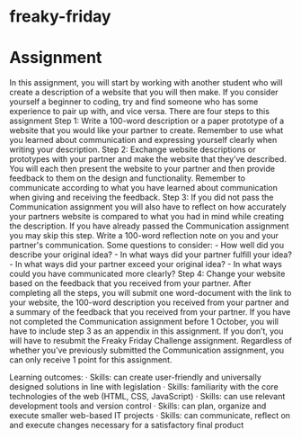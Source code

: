 # freaky-friday

<h1>Assignment</h1>
In this assignment, you will start by working with another student who will create a description of a website that you will then make. If you consider yourself a beginner to coding, try and find someone who has some experience to pair up with, and vice versa. There are four steps to this assignment
Step 1: Write a 100-word description or a paper prototype of a website that you would like your partner to create. Remember to use what you learned about communication and expressing yourself clearly when writing your description.
Step 2: Exchange website descriptions or prototypes with your partner and make the website that they’ve described. You will each then present the website to your partner and then provide feedback to them on the design and functionality. Remember to communicate according to what you have learned about communication when giving and receiving the feedback.
Step 3: If you did not pass the Communication assignment you will also have to reflect on how accurately your partners website is compared to what you had in mind while creating the description. If you have already passed the Communication assignment you may skip this step. Write a 100-word reflection note on you and your partner's communication. Some questions to consider:
-	How well did you describe your original idea?
-	In what ways did your partner fulfill your idea?
-	In what ways did your partner exceed your original idea?
-	In what ways could you have communicated more clearly?
Step 4: Change your website based on the feedback that you received from your partner.
After completing all the steps, you will submit one word-document with the link to your website, the 100-word description you received from your partner and a summary of the feedback that you received from your partner. If you have not completed the Communication assignment before 1 October, you will have to include step 3 as an appendix in this assignment. If you don’t, you will have to resubmit the Freaky Friday Challenge assignment. Regardless of whether you’ve previously submitted the Communication assignment, you can only receive 1 point for this assignment.


Learning outcomes:
·   	Skills: can create user-friendly and universally designed solutions in line with legislation
·   	Skills: familiarity with the core technologies of the web (HTML, CSS, JavaScript)
·   	Skills: can use relevant development tools and version control
·   	Skills: can plan, organize and execute smaller web-based IT projects
·   	Skills: can communicate, reflect on and execute changes necessary for a satisfactory final product
